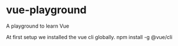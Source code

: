 # vue-playground
A playground to learn Vue

At first setup we installed the vue cli globally.
npm install -g @vue/cli